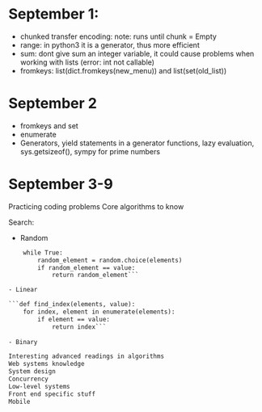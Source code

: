# September 1:
- chunked transfer encoding: note: runs until chunk = Empty
- range: in python3 it is a generator, thus more efficient
- sum: dont give sum an integer variable, it could cause problems when working with lists (error: int not callable)
- fromkeys: list(dict.fromkeys(new_menu)) and list(set(old_list))

# September 2
- fromkeys and set
- enumerate
- Generators, yield statements in a generator functions, lazy evaluation, sys.getsizeof(), sympy for prime numbers

# September 3-9
Practicing coding problems
Core algorithms to know

Search:
- Random

```def find(elements, value):
    while True:
        random_element = random.choice(elements)
        if random_element == value:
            return random_element```

- Linear

```def find_index(elements, value):
    for index, element in enumerate(elements):
        if element == value:
            return index```
            
- Binary

Interesting advanced readings in algorithms
Web systems knowledge
System design
Concurrency
Low-level systems
Front end specific stuff
Mobile
